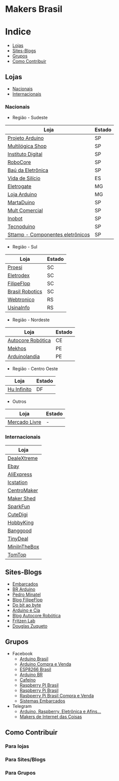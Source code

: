 # Makers Brasil

# Indice
 * [Lojas](#lojas)
 * [Sites-Blogs](#sites-blogs)
 * [Grupos](#grupos)
 * [Como Contribuir](#como-contribuir)
 
## Lojas
* [Nacionais](#nacionais)
* [Internacionais](#internacionais)

### Nacionais

* Região - Sudeste

| Loja | Estado |
|---|---|
| [Projeto Arduino](http://www.projetoarduino.com.br/) | SP |
| [Multilógica Shop](https://multilogica-shop.com/) | SP |
| [Instituto Digital](http://www.institutodigital.com.br/) | SP |
| [RoboCore](https://www.robocore.net/) | SP |
| [Baú da Eletrônica](http://www.baudaeletronica.com.br/) | SP |
| [Vida de Silício](http://www.vidadesilicio.com.br/) | ES |
| [Eletrogate](http://www.eletrogate.com/) | MG |
| [Loja Arduino](http://www.lojaarduino.com.br/) | MG |
| [MartaDuino](http://www.martaduino.com.br/) | SP |
| [Mult Comercial](http://loja.multcomercial.com.br/) | SP |
| [Inobot](http://www.inobot.com.br/) | SP |
| [Tecnoduino](http://www.tecnoduino.com/) | SP |
| [Sttamp - Componentes eletrônicos](http://www.sttamp.com/loja/) | SP |

* Região - Sul

| Loja | Estado |
|---|---|
| [Proesi](http://proesi.com.br/) | SC |
| [Eletrodex](http://www.eletrodex.com.br/) | SC |
| [FilipeFlop](http://www.filipeflop.com/) | SC |
| [Brasil Robotics](https://lojabrasilrobotics.blogspot.com.br/) | SC |
| [Webtronico](http://www.webtronico.com/) | RS |
| [UsinaInfo](http://www.usinainfo.com.br/) | RS |

* Região - Nordeste

| Loja | Estado |
|---|---|
| [Autocore Robótica](http://www.autocorerobotica.com.br/) | CE |
| [Mekhos](http://www.mekhos.com.br/loja/) | PE |
| [Arduinolandia](http://www.arduinolandia.com.br/) | PE |

* Região - Centro Oeste

| Loja | Estado |
|---|---|
| [Hu Infinito](http://www.huinfinito.com.br/) | DF |

* Outros

| Loja | Estado |
|---|---|
| [Mercado Livre](http://www.mercadolivre.com.br/) | - |


### Internacionais

| Loja |
|---|
| [DealeXtreme](http://www.autocorerobotica.com.br/) |
| [Ebay](http://www.ebay.com/) |
| [AliExpress](https://pt.aliexpress.com/br_home.htm) |
| [Icstation](http://www.icstation.com/) |
| [CentroMaker](http://centromaker.com/) |
| [Maker Shed](http://www.makershed.com/) |
| [SparkFun](https://www.sparkfun.com/) |
| [CuteDigi](http://store.cutedigi.com/) |
| [HobbyKing](https://hobbyking.com/en_us) |
| [Banggood](http://www.banggood.com/) |
| [TinyDeal](http://www.tinydeal.com/) |
| [MiniInTheBox](http://www.miniinthebox.com/pt/) |
| [TomTop](http://www.tomtop.com/) |

## Sites-Blogs

* [Embarcados](https://www.embarcados.com.br/)
* [BR Arduino](http://br-arduino.org/)
* [Pedro Minatel](http://pedrominatel.com.br/pt/)
* [Blog FilipeFlop](http://blog.filipeflop.com/)
* [Do bit ao byte](http://dobitaobyte.com.br/)
* [Arduino e Cia](http://www.arduinoecia.com.br/)
* [Blog Autocore Robótica](http://autocorerobotica.blog.br/)
* [Fritzen Lab](http://fritzenlab.com.br/)
* [Douglas Zuqueto](https://douglaszuqueto.com)


## Grupos

* Facebook
  * [Arduino Brasil](https://www.facebook.com/groups/arduino.br/)
  * [Arduino Compra e Venda](https://www.facebook.com/groups/arduinovendas/)
  * [ESP8266 Brasil](https://www.facebook.com/groups/559527864188940)
  * [Arduino BR](https://www.facebook.com/groups/microcontroladorarduinobr)
  * [Cafeíno](https://www.facebook.com/groups/438462179629690/)
  * [Raspberry PI Brasil](https://www.facebook.com/groups/raspberrypibra/)
  * [Raspberry Pi Brasil](https://www.facebook.com/groups/231121887079558/)
  * [Rasbperry Pi Brasil Compra e Venda](https://www.facebook.com/groups/766241926830726/)
  * [Sistemas Embarcados](https://www.facebook.com/groups/sistemasembarcados)
* Telegram
  * [Arduino, Raspberry, Eletrônica e Afins...](https://telegram.me/arduinobr)
  * [Makers de Internet das Coisas](#)
  
## Como Contribuir
 
### Para lojas
 
### Para Sites/Blogs
 
### Para Grupos
 
